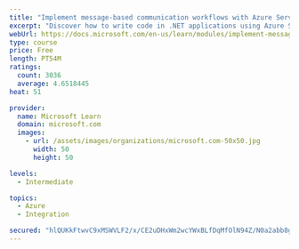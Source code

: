 ```yaml
---
title: "Implement message-based communication workflows with Azure Service Bus"
excerpt: "Discover how to write code in .NET applications using Azure Service Bus for communications that can handle high demand, low bandwidth, and hardware failures."
webUrl: https://docs.microsoft.com/en-us/learn/modules/implement-message-workflows-with-service-bus/
type: course
price: Free
length: PT54M
ratings:
  count: 3036
  average: 4.6518445
heat: 51

provider:
  name: Microsoft Learn
  domain: microsoft.com
  images:
    - url: /assets/images/organizations/microsoft.com-50x50.jpg
      width: 50
      height: 50

levels:
  - Intermediate

topics:
  - Azure
  - Integration

secured: "hlQUKkFtwvC9xMSWVLF2/x/CE2uDHxWm2wcYWxBLfDqMfOlN94Z/N0a2abb8giN8gfdleQf9+zW41VH6euKotAOacJFosl+Jpeiepmg+MrAz8IlgkK9j6+b3xL3b3WWNoPEjl1EYf51RfjGWfWxHdOrYAOid0DieteTR6xNiXqBr+hBmF64aErv3djD7giHkU+D82+A08X6SkfRl59UKeVg53syrpsxSulpAviWOJgemxWG+7cg0R6P1kUm7BP6R6Ql9vla5ERpkfavY30YdwoHxfYa0gIzBlzieL1Unp7LQnn/oUYNupMtuEVlIa8BuQpHkD4Z9R+YxUfRpA6UWU6lr7tZ8PJiuzYq8eilllfgV2rY3k0MnY7zvDAT7vvfb3QZw9JVNZs8WR9M7mSRbr1QZ13WuMFgtEGlI6mmakwo=;WkqgM2BdSIq+oBuTCZ6crQ=="
---
```


